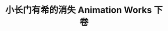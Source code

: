 ---
logo: images/official_book/小长门有希的消失AnimationWorks下卷.jpg
title: 小长门有希的消失 Animation Works 下卷
subTitle: 暂无资源，如果你拥有该资源，可点击此处向我们提交反馈

category: 公式书

hasResource: false
---